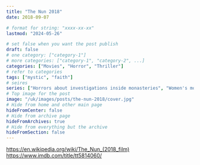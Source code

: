 ```yaml
---
title: "The Nun 2018"
date: 2018-09-07

# format for string: "xxxx-xx-xx"
lastmod: "2024-05-26"

# set false when you want the post publish
draft: false
# one category: ["category-1"]
# more categories: ["category-1", "category-2", ...]
categories: ["Movies", "Horror", "Thriller"]
# refer to categories
tags: ["mystic", "faith"]
# seires
series: ["Horrors about investigations inside monasteries", "Women's monasteries infiltrated by evil", "The Conjuring Universe"]
# Top image for the post
image: "/uk/images/posts/the-nun-2018/cover.jpg"
# Hide from home and other main page
hideFromCenter: false
# Hide from archive page
hideFromArchives: true
# Hide from everything but the archive
hideFromSection: false
---
```

https://en.wikipedia.org/wiki/The_Nun_(2018_film)
https://www.imdb.com/title/tt5814060/
<!--more-->